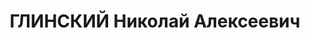 ---
title: ГЛИНСКИЙ Николай Алексеевич
description: 'зам. нач. политотдела 23 СД ХВО, бригадный комиссар (07.06.1936).

  Приговор: 13.11.1937'
---